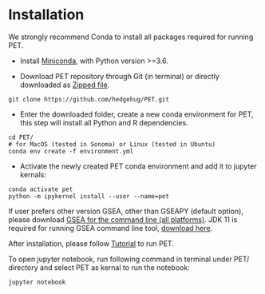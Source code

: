 # Installation 

We strongly recommend Conda to install all packages required for running PET. 

* Install [Miniconda](https://docs.conda.io/en/latest/miniconda.html), with Python version >=3.6.

* Download PET repository through Git (in terminal) or directly downloaded as [Zipped file](https://github.com/hedgehug/PET/archive/refs/heads/main.zip).
```
git clone https://github.com/hedgehug/PET.git
```
* Enter the downloaded folder, create a new conda environment for PET, this step will install all Python and R dependencies.
```
cd PET/
# for MacOS (tested in Sonoma) or Linux (tested in Ubuntu)
conda env create -f environment.yml
```
* Activate the newly created PET conda environment and add it to jupyter kernals:
```
conda activate pet
python -m ipykernel install --user --name=pet
```

If user prefers other version GSEA, other than GSEAPY (default option), please download [GSEA for the
command line (all platforms)](http://www.gsea-msigdb.org/gsea/downloads.jsp). JDK 11 is required for running GSEA command line tool, [download here](https://www.oracle.com/java/technologies/downloads/).

After installation, please follow [Tutorial](https://github.com/hedgehug/PET/blob/main/run_PET_tutorial.ipynb) to run PET. 

To open jupyter notebook, run following command in terminal under PET/ directory and select PET as kernal to run the notebook:
```
jupyter notebook
```